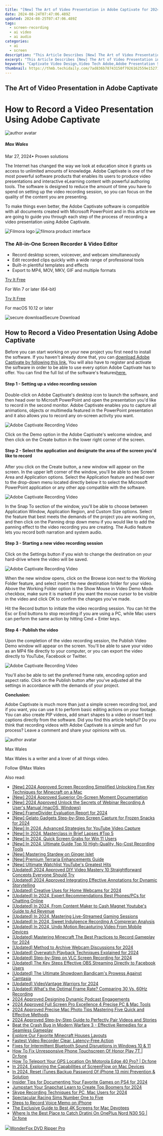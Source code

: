 ```yaml
---
title: "[New] The Art of Video Presentation in Adobe Captivate for 2024"
date: 2024-08-24T07:47:06.489Z
updated: 2024-08-25T07:47:06.489Z
tags: 
  - screen-recording
  - ai video
  - ai audio
categories: 
  - ai
  - screen
description: "This Article Describes [New] The Art of Video Presentation in Adobe Captivate for 2024"
excerpt: "This Article Describes [New] The Art of Video Presentation in Adobe Captivate for 2024"
keywords: "Captivate Video Design,Video Tech Adobe,Adobe Presentation Skills,Creative Video Capture,Presentation Software Art,Engaging Video Captivate,Media Creation Tools"
thumbnail: https://thmb.techidaily.com/7ad836b78743150f7926162559e15271095acf4f64d610e7943b29ad8777b2c6.jpg
---
```


## The Art of Video Presentation in Adobe Captivate

# How to Record a Video Presentation Using Adobe Captivate

![author avatar](https://images.wondershare.com/filmora/article-images/max-wales-author.jpg)

##### Max Wales

 Mar 27, 2024• Proven solutions

The Internet has changed the way we look at education since it grants us access to unlimited amounts of knowledge. Adobe Captivate is one of the most powerful software products that enables its users to produce video presentations and interactive eLearning content with powerful authoring tools. The software is designed to reduce the amount of time you have to spend on setting up the video recording session, so you can focus on the quality of the content you are presenting.

To make things even better, the Adobe Captivate software is compatible with all documents created with Microsoft PowerPoint and in this article we are going to guide you through each step of the process of recording a video presentation using Adobe Captivate.

![Filmora logo](https://images.wondershare.com/filmora/logo_icon/wondershare-filmora-logo-horizontal.png) ![filmora product interface](https://images.wondershare.com/filmora/images/common/filmora-product-banner.png)

### The All-in-One Screen Recorder & Video Editor

* Record desktop screen, voiceover, and webcam simultaneously
* Edit recorded clips quickly with a wide range of professional tools
* Built-in plentiful templates and effects
* Export to MP4, MOV, MKV, GIF and multiple formats

[Try It Free](https://tools.techidaily.com/wondershare/filmora/download/)

For Win 7 or later (64-bit)

[Try It Free](https://tools.techidaily.com/wondershare/filmora/download/)

For macOS 10.12 or later

![secure download](https://static.wondershare.com/images-filmora/images/common/securety.svg)Secure Download

## How to Record a Video Presentation Using Adobe Captivate

Before you can start working on your new project you first need to install the software. If you haven't already done that, you can [download Adobe Captivate by following this link.](https://www.adobe.com/products/captivate.html) You will also have to register and activate the software in order to be able to use every option Adobe Captivate has to offer. You can find the full list of the software's features[here.](https://www.adobe.com/products/captivate/features.html)

#### Step 1 - Setting up a video recording session

Double-click on Adobe Captivate's desktop icon to launch the software, and then head over to Microsft PowerPoint and open the presentation you'd like to record in the second monitor. Adobe Captivate enables you to capture all animations, objects or multimedia featured in the PowerPoint presentation and it also allows you to record any on-screen activity you want.

![ Adobe Captivate Recording Video ](https://images.wondershare.com/filmora/article-images/adobe-captivate-video-recording.jpg)

Click on the Demo option in the Adobe Captivate's welcome window, and then click on the Create button in the lower right corner of the screen.

#### Step 2 - Select the application and designate the area of the screen you'd like to record

After you click on the Create button, a new window will appear on the screen. In the upper left corner of the window, you'll be able to see Screen Area and Application options. Select the Application feature and head over to the drop-down menu located directly below it to select the Microsoft PowerPoint application or any other app compatible with the software.

![ Adobe Captivate Recording Video ](https://images.wondershare.com/filmora/article-images/adobe-captivate-video-recording-settings.jpg)

In the Snap To section of the window, you'll be able to choose between Application Window, Application Region, and Custom Size options. Select the feature that best meets the demands of the project you are working on, and then click on the Panning drop down menu if you would like to add the panning effect to the video recording you are creating. The Audio feature lets you record both narration and system audio.

#### Step 3 - Starting a new video recording session

Click on the Settings button if you wish to change the destination on your hard-drive where the video will be saved.

![ Adobe Captivate Recording Video ](https://images.wondershare.com/filmora/article-images/adobe-captivate-video-recording-start.jpg)

When the new window opens, click on the Browse icon next to the Working Folder feature, and select insert the new destination folder for your video. Above the Working Folder option is the Show Mouse in Video Demo Mode checkbox, make sure it is marked if you want the mouse cursor to be visible in the video and click OK to confirm the changes you've made.

Hit the Record button to initiate the video recording session. You can hit the Esc or End buttons to stop recording if you are using a PC, while Mac users can perform the same action by hitting Cmd + Enter keys.

#### Step 4 - Publish the video

Upon the completion of the video recording session, the Publish Video Demo window will appear on the screen. You'll be able to save your video as an MP4 file directly to your computer, or you can export the video directly to YouTube, Facebook or Twitter.

![ Adobe Captivate Recording Video ](https://images.wondershare.com/filmora/article-images/adobe-captivate-video-recording-post.jpg)

You'll also be able to set the preferred frame rate, encoding option and aspect ratio. Click on the Publish button after you've adjusted all the settings in accordance with the demands of your project.

**Conclusion:**

Adobe Captivate is much more than just a simple screen recording tool, and if you want, you can use it to perform basic editing actions on your footage. You can also create PIP videos, add smart shapes to a video or insert text captions directly from the software. Did you find this article helpful? Do you think that recording videos with Adobe Captivate is a simple and fun process? Leave a comment and share your opinions with us.

![author avatar](https://images.wondershare.com/filmora/article-images/max-wales-author.jpg)

Max Wales

Max Wales is a writer and a lover of all things video.

Follow @Max Wales

<span class="atpl-alsoreadstyle">Also read:</span>
<div><ul>
<li><a href="https://video-capture.techidaily.com/new-2024-approved-screen-recording-simplified-unlocking-five-key-techniques-for-minecraft-on-a-mac/"><u>[New] 2024 Approved  Screen Recording Simplified  Unlocking Five Key Techniques for Minecraft on a Mac</u></a></li>
<li><a href="https://video-capture.techidaily.com/new-2024-approved-superior-on-screen-moment-documentation/"><u>[New] 2024 Approved  Superior On-Screen Moment Documentation</u></a></li>
<li><a href="https://video-capture.techidaily.com/new-2024-approved-unlock-the-secrets-of-webinar-recording-a-users-manual-macos-windows/"><u>[New] 2024 Approved  Unlock the Secrets of Webinar Recording  A User's Manual (macOS, Windows)</u></a></li>
<li><a href="https://video-capture.techidaily.com/new-framedivider-evaluation-report-for-2024/"><u>[New] FrameDivider Evaluation Report for 2024</u></a></li>
<li><a href="https://video-capture.techidaily.com/new-gelato-gadgets-step-by-step-screen-capture-for-frozen-snacks-for-2024/"><u>[New] Gelato Gadgets  Step-by-Step Screen Capture for Frozen Snacks for 2024</u></a></li>
<li><a href="https://video-capture.techidaily.com/new-in-2024-advanced-strategies-for-youtube-video-capture/"><u>[New] In 2024, Advanced Strategies for YouTube Video Capture</u></a></li>
<li><a href="https://video-capture.techidaily.com/new-in-2024-masterclass-in-brief-lapses-top-5/"><u>[New] In 2024, Masterclass in Brief Lapses #Top 5</u></a></li>
<li><a href="https://video-capture.techidaily.com/new-in-2024-quick-screen-grabs-for-win-11-users/"><u>[New] In 2024, Quick Screen Grabs for Win 11 Users</u></a></li>
<li><a href="https://video-capture.techidaily.com/new-in-2024-ultimate-guide-top-10-high-quality-no-cost-recording-tools/"><u>[New] In 2024, Ultimate Guide  Top 10 High-Quality, No-Cost Recording Tools</u></a></li>
<li><a href="https://video-capture.techidaily.com/new-mastering-stardew-on-ginger-islet/"><u>[New] Mastering Stardew on Ginger Islet</u></a></li>
<li><a href="https://video-capture.techidaily.com/new-premium-terraria-enhancements-guide/"><u>[New] Premium Terraria Enhancements Guide</u></a></li>
<li><a href="https://facebook-video-footage.techidaily.com/new-ultimate-watchlist-youtubes-greatest-hits/"><u>[New] Ultimate Watchlist  YouTube's Greatest Hits</u></a></li>
<li><a href="https://eaxpv-info.techidaily.com/updated-2024-approved-diy-video-mastery-10-straightforward-concepts-everyone-should-try/"><u>[Updated] 2024 Approved  DIY Video Mastery  10 Straightforward Concepts Everyone Should Try</u></a></li>
<li><a href="https://video-capture.techidaily.com/updated-2024-approved-integrating-effective-annotations-for-dynamic-storytelling/"><u>[Updated] 2024 Approved  Integrating Effective Annotations for Dynamic Storytelling</u></a></li>
<li><a href="https://video-capture.techidaily.com/updated-creative-uses-for-home-webcams-for-2024/"><u>[Updated] Creative Uses for Home Webcams for 2024</u></a></li>
<li><a href="https://video-capture.techidaily.com/updated-in-2024-expert-recommendations-best-phonespcs-for-chatting-online/"><u>[Updated] In 2024, Expert Recommendations  Best Phones/PCs for Chatting Online</u></a></li>
<li><a href="https://eaxpv-info.techidaily.com/updated-in-2024-from-content-maker-to-cash-magnet-youtubes-guide-to-ad-revenue/"><u>[Updated] In 2024, From Content Maker to Cash Magnet  Youtube's Guide to Ad Revenue</u></a></li>
<li><a href="https://video-capture.techidaily.com/updated-in-2024-mastering-live-streamed-gaming-sessions/"><u>[Updated] In 2024, Mastering Live-Streamed Gaming Sessions</u></a></li>
<li><a href="https://video-capture.techidaily.com/updated-in-2024-sweet-indulgence-recording-a-compreran-analysis/"><u>[Updated] In 2024, Sweet Indulgence Recording  A Compreran Analysis</u></a></li>
<li><a href="https://fox-cloud.techidaily.com/updated-in-2024-undo-motion-recapturing-video-from-mobile-devices/"><u>[Updated] In 2024, Undo Motion  Recapturing Video From Mobile Devices</u></a></li>
<li><a href="https://video-capture.techidaily.com/updated-mastering-minecraft-the-best-practices-to-record-gameplay-for-2024/"><u>[Updated] Mastering Minecraft  The Best Practices to Record Gameplay for 2024</u></a></li>
<li><a href="https://video-capture.techidaily.com/updated-method-to-archive-webcam-discussions-for-2024/"><u>[Updated] Method to Archive Webcam Discussions for 2024</u></a></li>
<li><a href="https://video-capture.techidaily.com/updated-overwatch-playback-techniques-explained-for-2024/"><u>[Updated] Overwatch Playback Techniques Explained for 2024</u></a></li>
<li><a href="https://video-capture.techidaily.com/updated-step-by-step-on-vlc-screen-recording-for-2024/"><u>[Updated] Step-by-Step on VLC Screen Recording for 2024</u></a></li>
<li><a href="https://video-capture.techidaily.com/updated-the-key-steps-effective-obs-streaming-directly-to-facebook-users/"><u>[Updated] The Key Steps  Effective OBS Streaming Directly to Facebook Users</u></a></li>
<li><a href="https://video-capture.techidaily.com/updated-the-ultimate-showdown-bandicams-prowess-against-camtasia/"><u>[Updated] The Ultimate Showdown  Bandicam's Prowess Against Camtasia</u></a></li>
<li><a href="https://video-capture.techidaily.com/updated-videovantage-warriors-for-2024/"><u>[Updated] VideoVantage Warriors for 2024</u></a></li>
<li><a href="https://video-capture.techidaily.com/updated-whats-the-optimal-frame-rate-comparing-30-vs-60hz-recording/"><u>[Updated] What's the Optimal Frame Rate? Comparing 30 Vs. 60Hz Recording</u></a></li>
<li><a href="https://article-posts.techidaily.com/2024-approved-designing-dynamic-podcast-engagements/"><u>2024 Approved  Designing Dynamic Podcast Engagements</u></a></li>
<li><a href="https://video-capture.techidaily.com/2024-approved-full-screen-pro-excellence-4-precise-pc-and-mac-tools/"><u>2024 Approved  Full Screen Pro Excellence  4 Precise PC & Mac Tools</u></a></li>
<li><a href="https://video-capture.techidaily.com/2024-approved-precise-mac-photo-tips-mastering-five-quick-and-effective-methods/"><u>2024 Approved  Precise Mac Photo Tips  Mastering Five Quick and Effective Methods</u></a></li>
<li><a href="https://facebook-videos.techidaily.com/2024-approved-step-by-step-guide-to-perfectly-pair-videos-and-stories/"><u>2024 Approved  Step-by-Step Guide to Perfectly Pair Videos and Stories</u></a></li>
<li><a href="https://program-issues.techidaily.com/beat-the-crash-bug-in-modern-warfare-3-effective-remedies-for-a-seamless-gameplay/"><u>Beat the Crash Bug in Modern Warfare 3 - Effective Remedies for a Seamless Gameplay</u></a></li>
<li><a href="https://video-capture.techidaily.com/explore-our-favorite-minecraft-houses-layouts/"><u>Explore Our Favorite Minecraft Houses Layouts</u></a></li>
<li><a href="https://video-capture.techidaily.com/fastest-video-recorder-clear-latency-free-action/"><u>Fastest Video Recorder  Clear, Latency-Free Action</u></a></li>
<li><a href="https://sound-issues.techidaily.com/fixes-for-intermittent-bluetooth-sound-disruptions-in-windows-10-and-11/"><u>Fixes for Intermittent Bluetooth Sound Disruptions in Windows 10 & 11</u></a></li>
<li><a href="https://fix-guide.techidaily.com/how-to-fix-unresponsive-phone-touchscreen-of-honor-play-7t-drfone-by-drfone-fix-android-problems-fix-android-problems/"><u>How To Fix Unresponsive Phone Touchscreen Of Honor Play 7T | Dr.fone</u></a></li>
<li><a href="https://change-location.techidaily.com/how-to-teleport-your-gps-location-on-motorola-edge-40-pro-drfone-by-drfone-virtual-android/"><u>How To Teleport Your GPS Location On Motorola Edge 40 Pro? | Dr.fone</u></a></li>
<li><a href="https://on-screen-recording.techidaily.com/in-2024-exploring-the-capabilities-of-screenflow-on-mac-devices/"><u>In 2024, Exploring the Capabilities of ScreenFlow on Mac Devices</u></a></li>
<li><a href="https://ios-unlock.techidaily.com/in-2024-reset-itunes-backup-password-of-iphone-13-mini-prevention-and-solution-by-drfone-ios/"><u>In 2024, Reset iTunes Backup Password Of iPhone 13 mini Prevention & Solution</u></a></li>
<li><a href="https://video-capture.techidaily.com/insider-tips-for-documenting-your-favorite-games-on-ps4-for-2024/"><u>Insider Tips for Documenting Your Favorite Games on PS4 for 2024</u></a></li>
<li><a href="https://snapchat-videos.techidaily.com/jumpstart-your-snapchat-learn-to-create-top-boomers-for-2024/"><u>Jumpstart Your Snapchat  Learn to Create Top Boomers for 2024</u></a></li>
<li><a href="https://video-capture.techidaily.com/skype-recording-techniques-for-pc-mac-users-for-2024/"><u>Skype Recording Techniques for PC, Mac Users for 2024</u></a></li>
<li><a href="https://video-capture.techidaily.com/spectacular-racing-sims-number-one-to-five/"><u>Spectacular Racing Sims  Number One to Five</u></a></li>
<li><a href="https://video-capture.techidaily.com/steps-to-record-voice-memo-on-iphone/"><u>Steps to Record Voice Memo on iPhone</u></a></li>
<li><a href="https://fox-access.techidaily.com/the-exclusive-guide-to-best-4k-screens-for-mac-devotees/"><u>The Exclusive Guide to Best 4K Screens for Mac Devotees</u></a></li>
<li><a href="https://android-pokemon-go.techidaily.com/where-is-the-best-place-to-catch-dratini-on-oneplus-nord-n30-5g-drfone-by-drfone-virtual-android/"><u>Where Is the Best Place to Catch Dratini On OnePlus Nord N30 5G | Dr.fone</u></a></li>
</ul></div>

<ins class="adsbygoogle"
      style="display:block"
      data-ad-client="ca-pub-7571918770474297"
      data-ad-slot="8358498916"
      data-ad-format="auto"
      data-full-width-responsive="true"></ins>
<!-- affiliate ads begin -->
<a href="https://secure.2checkout.com/order/checkout.php?PRODS=3922934&QTY=1&AFFILIATE=108875&CART=1"><img src="https://secure.avangate.com/images/merchant/4b0a0290ad7df100b77e86839989a75e/products/ripperpro.png" border="0">WonderFox DVD Ripper Pro</a>
<!-- affiliate ads end -->
